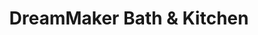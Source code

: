 ---
title: "DreamMaker Bath & Kitchen"
url: /chester-springs/dreammaker-bath-and-kitchen/
shop: kitchen
---
